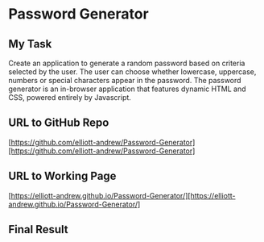 # Password Generator

## My Task

Create an application to generate a random password based on criteria selected by the user. The user can choose whether lowercase, uppercase, numbers or special characters appear in the password. The password generator is an in-browser application that features dynamic HTML and CSS, powered entirely by Javascript. 

## URL to GitHub Repo
[https://github.com/elliott-andrew/Password-Generator][https://github.com/elliott-andrew/Password-Generator]

## URL to Working Page
[https://elliott-andrew.github.io/Password-Generator/][https://elliott-andrew.github.io/Password-Generator/]


## Final Result
